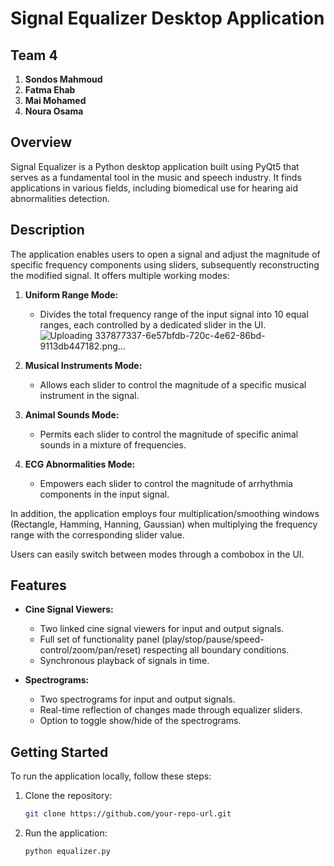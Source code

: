 # Signal Equalizer Desktop Application
## Team 4

1. **Sondos Mahmoud**
2. **Fatma Ehab**
3. **Mai Mohamed**
4. **Noura Osama**
## Overview

Signal Equalizer is a Python desktop application built using PyQt5 that serves as a fundamental tool in the music and speech industry. It finds applications in various fields, including biomedical use for hearing aid abnormalities detection.

## Description

The application enables users to open a signal and adjust the magnitude of specific frequency components using sliders, subsequently reconstructing the modified signal. It offers multiple working modes:

1. **Uniform Range Mode:**
   - Divides the total frequency range of the input signal into 10 equal ranges, each controlled by a dedicated slider in the UI.
![Uploading 337877337-6e57bfdb-720c-4e62-86bd-9113db447182.png…]()

2. **Musical Instruments Mode:**
   - Allows each slider to control the magnitude of a specific musical instrument in the signal.

3. **Animal Sounds Mode:**
   - Permits each slider to control the magnitude of specific animal sounds in a mixture of frequencies.

4. **ECG Abnormalities Mode:**
   - Empowers each slider to control the magnitude of arrhythmia components in the input signal.

In addition, the application employs four multiplication/smoothing windows (Rectangle, Hamming, Hanning, Gaussian) when multiplying the frequency range with the corresponding slider value.

Users can easily switch between modes through a combobox in the UI.

## Features

- **Cine Signal Viewers:**
  - Two linked cine signal viewers for input and output signals.
  - Full set of functionality panel (play/stop/pause/speed-control/zoom/pan/reset) respecting all boundary conditions.
  - Synchronous playback of signals in time.

- **Spectrograms:**
  - Two spectrograms for input and output signals.
  - Real-time reflection of changes made through equalizer sliders.
  - Option to toggle show/hide of the spectrograms.



## Getting Started

To run the application locally, follow these steps:

1. Clone the repository:
   ```bash
   git clone https://github.com/your-repo-url.git
   ```

2. Run the application:
   ```bash
   python equalizer.py
   ```
